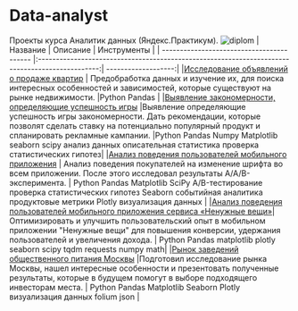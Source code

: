 # Data-analyst
Проекты курса Аналитик данных (Яндекс.Практикум).
![diplom](https://github.com/aznaur-arkelov/Data-analyst/assets/74154149/08334457-eace-44b6-b664-3c71631386c3)
| Название                                  | Описание                                                                                        | Инструменты        |
| ----------------------------------------- |:-----------------------------------------------------------------------------------------------:| -------------------:|
|[Исследование объявлений о продаже квартир](https://github.com/aznaur-arkelov/Data-analyst/blob/main/Research_of_ads_for_the_sale_of_apartments.ipynb) | Предобработка данных и изучение их, для поиска интересных особенностей  и зависимостей, которые существуют на рынке недвижимости. |Python Pandas       |
|[Выявление закономерности, определяющие успешность игры](https://github.com/aznaur-arkelov/Data-analyst/blob/main/Testing_hypotheses_about_games.ipynb)                        |Выявление определяющие успешность игры закономерности. Дать рекомендации, которые позволят сделать ставку на потенциально популярный продукт и спланировать рекламные кампании.                                   |Python Pandas Numpy Matplotlib seaborn scipy анализ данных описательная статистика проверка статистических гипотез|
|[Анализ поведения пользователей мобильного приложения](https://github.com/aznaur-arkelov/Data-analyst/blob/main/Analysis_of_the_behavior_of_mobile%20application_users.ipynb) | Анализ поведения покупателей на изменение шрифта во всем приложении. После этого исследовал результаты A/A/B-эксперимента.      | Python Pandas Matplotlib SciPy A/B-тестирование проверка статистических гипотез Seaborn событийная аналитика продуктовые метрики Plotly визуализация данных |
|[Анализ поведения пользователей мобильного приложения сервиса «Ненужные вещи»](https://github.com/aznaur-arkelov/Data-analyst/blob/main/Analysis_of_the_behavior_of_users_of_the_mobile_application_of_the_service_Unnecessary_things.ipynb)| Оптимизировать и улучшить пользовательский опыт в мобильном приложении "Ненужные вещи" для повышения конверсии, удержания пользователей и увеличения дохода.          | Python Pandas matplotlib plotly seaborn scipy tqdm requests numpy math|
|[Рынок заведений общественного питания Москвы](https://github.com/aznaur-arkelov/Data-analyst/blob/main/The_market_of_public_catering%20establishments_in_Moscow.ipynb) |Подготовил исследование рынка Москвы, нашел интересные особенности и презентовать полученные результаты, которые в будущем помогут в выборе подходящего инвесторам места. | Python Pandas Matplotlib Seaborn Plotly визуализация данных folium json |
